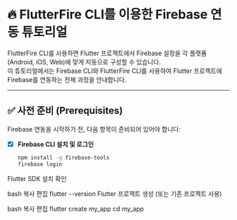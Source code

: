 # 🔥 FlutterFire CLI를 이용한 Firebase 연동 튜토리얼

FlutterFire CLI를 사용하면 Flutter 프로젝트에서 Firebase 설정을 각 플랫폼(Android, iOS, Web)에 맞게 자동으로 구성할 수 있습니다.  
이 튜토리얼에서는 Firebase CLI와 FlutterFire CLI를 사용하여 Flutter 프로젝트에 Firebase를 연동하는 전체 과정을 안내합니다.

---

## ✅ 사전 준비 (Prerequisites)

Firebase 연동을 시작하기 전, 다음 항목이 준비되어 있어야 합니다:

- [x] **Firebase CLI 설치 및 로그인**  
  ```bash
  npm install -g firebase-tools
  firebase login
 Flutter SDK 설치 확인

bash
복사
편집
flutter --version
 Flutter 프로젝트 생성 (또는 기존 프로젝트 사용)

bash
복사
편집
flutter create my_app
cd my_app
